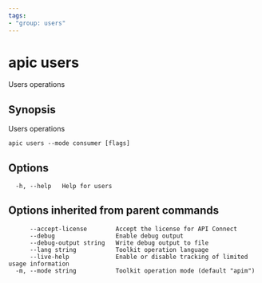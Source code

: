 ```yaml
---
tags:
- "group: users"
---
```

# apic users

Users operations

## Synopsis

Users operations

```
apic users --mode consumer [flags]
```

## Options

```
  -h, --help   Help for users
```

## Options inherited from parent commands

```
      --accept-license        Accept the license for API Connect
      --debug                 Enable debug output
      --debug-output string   Write debug output to file
      --lang string           Toolkit operation language
      --live-help             Enable or disable tracking of limited usage information
  -m, --mode string           Toolkit operation mode (default "apim")
```
